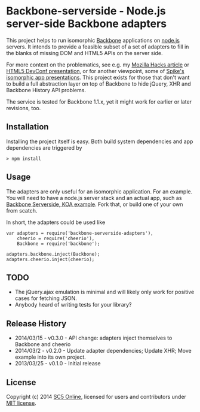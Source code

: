# Backbone-serverside - Node.js server-side Backbone adapters

This project helps to run isomorphic [Backbone](http://backbonejs.org/) applications on
[node.js](http://nodejs.org/) servers. It intends to provide a feasible subset of a set of adapters
to fill in the blanks of missing DOM and HTML5 APIs on the server side.

For more context on the problematics, see e.g. my
[Mozilla Hacks article](https://hacks.mozilla.org/2013/04/serving-backbone-for-robots-legacy-browsers/) or
[HTML5 DevConf presentation](http://www.slideshare.net/SC5/2013-0402serversidebackbone-18092755), or for
another viewpoint, some of [Spike's isomorphic app presentations](http://www.slideshare.net/spikebrehm).
This project exists for those that don't want to build a full abstraction layer on top of Backbone to hide
jQuery, XHR and Backbone History API problems.

The service is tested for Backbone 1.1.x, yet it might work for earlier or later revisions, too.

## Installation

Installing the project itself is easy. Both build system dependencies and app dependencies are triggered by

    > npm install

## Usage

The adapters are only useful for an isomorphic application. For an example. You will need to have a
node.js server stack and an actual app, such as
[Backbone Serverside, KOA example](https://github.com/SC5/backbone-serverside-koa).
Fork that, or build one of your own from scatch.

In short, the adapters could be used like

    var adapters = require('backbone-serverside-adapters'),
        cheerio = require('cheerio'),
        Backbone = require('backbone');

    adapters.backbone.inject(Backbone);
    adapters.cheerio.inject(cheerio);

## TODO

* The jQuery.ajax emulation is minimal and will likely only work for positive cases for fetching JSON.
* Anybody heard of writing tests for your library?

## Release History

* 2014/03/15 - v0.3.0 - API change: adapters inject themselves to Backbone and cheerio
* 2014/03/2 - v0.2.0 - Update adapter dependencies; Update XHR; Move example into its own project.
* 2013/03/25 - v0.1.0 - Initial release

## License

Copyright (c) 2014 [SC5 Online](http://sc5.io/), licensed for users and contributors under
[MIT license](http://opensource.org/licenses/MIT).
